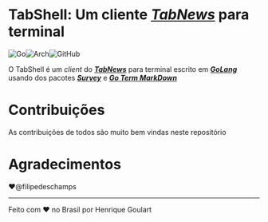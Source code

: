 # TabShell: Um  cliente [***TabNews***](https://tabnews.com.br) para terminal
![Go](https://img.shields.io/badge/golang-%2300ADD8.svg?style=for-the-badge&logo=go&logoColor=white)![Arch](https://img.shields.io/badge/Arch%20Linux-1793D1?logo=arch-linux&logoColor=fff&style=for-the-badge)![GitHub](https://img.shields.io/badge/github-%23181717?logo=github&logoColor=white&style=for-the-badge)

O TabShell é um *client* do [***TabNews***](https://tabnews.com.br) para terminal escrito em [***GoLang***](https://golang.org) usando dos pacotes [***Survey***](https://github.com/AlecAivazis/survey) e [***Go Term MarkDown***](https://github.com/MichaelMure/go-term-markdown)

# Contribuições

As contribuições de todos são muito bem vindas neste repositório

# Agradecimentos

:heart:@filipedeschamps

---

Feito com :heart: no Brasil por Henrique Goulart